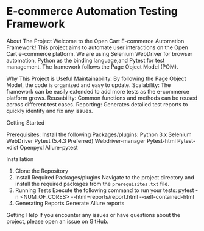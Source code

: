 # E-commerce Automation Testing Framework
About The Project 
Welcome to the Open Cart E-commerce Automation Framework! This project aims to automate user interactions on the Open Cart e-commerce platform. We are using Selenium WebDriver for browser automation, Python as the binding language,and Pytest for test management. The framework follows the Page Object Model (POM).

Why This Project is Useful 
Maintainability: By following the Page Object Model, the code is organized and easy to update.
Scalability: The framework can be easily extended to add more tests as the e-commerce platform grows.
Reusability: Common functions and methods can be reused across different test cases.
Reporting: Generates detailed test reports to quickly identify and fix any issues.

Getting Started 

Prerequisites: Install the following Packages/plugins:
Python 3.x
Selenium WebDriver
Pytest (5.4.3 Preferred)
Webdriver-manager
Pytest-html
Pytest-xdist
Openpyxl
Allure-pytest

Installation
1. Clone the Repository
2. Install Required Packages/plugins
   Navigate to the project directory and install the required packages from the `prerequisites.txt` file.
3. Running Tests
Execute the following command to run your tests:
pytest -n <NUM_OF_CORES> --html=reports/report.html --self-contained-html
4. Generating Reports
Generate Allure reports

Getting Help 
If you encounter any issues or have questions about the project, please open an issue on GitHub.



